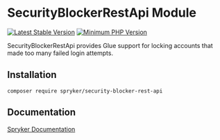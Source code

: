 # SecurityBlockerRestApi Module
[![Latest Stable Version](https://poser.pugx.org/spryker/security-blocker-rest-api/v/stable.svg)](https://packagist.org/packages/spryker/security-blocker-rest-api)
[![Minimum PHP Version](https://img.shields.io/badge/php-%3E%3D%207.4-8892BF.svg)](https://php.net/)

SecurityBlockerRestApi provides Glue support for locking accounts that made too many failed login attempts.

## Installation

```
composer require spryker/security-blocker-rest-api
```

## Documentation

[Spryker Documentation](https://docs.spryker.com)
